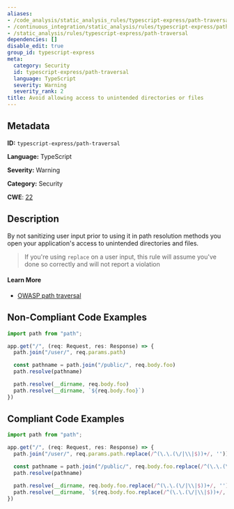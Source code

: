 ```yaml
---
aliases:
- /code_analysis/static_analysis_rules/typescript-express/path-traversal
- /continuous_integration/static_analysis/rules/typescript-express/path-traversal
- /static_analysis/rules/typescript-express/path-traversal
dependencies: []
disable_edit: true
group_id: typescript-express
meta:
  category: Security
  id: typescript-express/path-traversal
  language: TypeScript
  severity: Warning
  severity_rank: 2
title: Avoid allowing access to unintended directories or files
---
```

<!--  SOURCED FROM https://github.com/DataDog/datadog-static-analyzer-rule-docs -->


## Metadata
**ID:** `typescript-express/path-traversal`

**Language:** TypeScript

**Severity:** Warning

**Category:** Security

**CWE**: [22](https://cwe.mitre.org/data/definitions/22.html)

## Description
By not sanitizing user input prior to using it in path resolution methods you open your application's access to unintended directories and files.

> If you're using `replace` on a user input, this rule will assume you've done so correctly and will not report a violation

#### Learn More
- [OWASP path traversal](https://owasp.org/www-community/attacks/Path_Traversal)

## Non-Compliant Code Examples
```typescript
import path from "path";

app.get("/", (req: Request, res: Response) => {
  path.join("/user/", req.params.path)

  const pathname = path.join("/public/", req.body.foo)
  path.resolve(pathname)

  path.resolve(__dirname, req.body.foo)
  path.resolve(__dirname, `${req.body.foo}`)
})
```

## Compliant Code Examples
```typescript
import path from "path";

app.get("/", (req: Request, res: Response) => {
  path.join("/user/", req.params.path.replace(/^(\.\.(\/|\\|$))+/, ''))

  const pathname = path.join("/public/", req.body.foo.replace(/^(\.\.(\/|\\|$))+/, ''))
  path.resolve(pathname)

  path.resolve(__dirname, req.body.foo.replace(/^(\.\.(\/|\\|$))+/, ''))
  path.resolve(__dirname, `${req.body.foo.replace(/^(\.\.(\/|\\|$))+/, '')}`)
})
```
